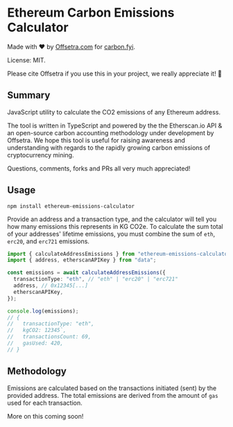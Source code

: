 # Ethereum Carbon Emissions Calculator

Made with ♥ by [Offsetra.com](https://offsetra.com/about) for [carbon.fyi](https://carbon.fyi).

License: MIT.

Please cite Offsetra if you use this in your project, we really appreciate it! 🙏

## Summary

JavaScript utility to calculate the CO2 emissions of any Ethereum address.

The tool is written in TypeScript and powered by the the Etherscan.io API & an open-source carbon accounting methodology under development by Offsetra.
We hope this tool is useful for raising awareness and understanding with regards to the rapidly growing carbon emissions of cryptocurrency mining.

Questions, comments, forks and PRs all very much appreciated!



## Usage

```
npm install ethereum-emissions-calculator
```

Provide an address and a transaction type, and the calculator will tell you how many emissions this represents in KG CO2e.
To calculate the sum total of your addresses' lifetime emissions, you must combine the sum of `eth`, `erc20`, and `erc721` emissions.

```typescript
import { calculateAddressEmissions } from "ethereum-emissions-calculator";
import { address, etherscanAPIKey } from "data";

const emissions = await calculateAddressEmissions({
  transactionType: "eth", // "eth" | "erc20" | "erc721"
  address, // 0x12345[...]
  etherscanAPIKey,
});

console.log(emissions);
// {
//   transactionType: "eth",
//   kgCO2: 12345`,
//   transactionsCount: 69,
//   gasUsed: 420,
// }
```

## Methodology

Emissions are calculated based on the transactions initiated (sent) by the provided address.
The total emissions are derived from the amount of `gas` used for each transaction.

More on this coming soon!
